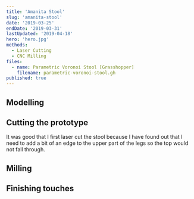 ```yaml
---
title: 'Amanita Stool'
slug: 'amanita-stool'
date: '2019-03-25'
endDate: '2019-03-31'
lastUpdated: '2019-04-18'
hero: 'hero.jpg'
methods:
  - Laser Cutting
  - CNC Milling
files:
  - name: Parametric Voronoi Stool [Grasshopper]
    filename: parametric-voronoi-stool.gh
published: true
---
```


## Modelling

## Cutting the prototype

It was good that I first laser cut the stool because I have found out that I need to add a bit of an edge to the upper part of the legs so the top would not fall through.

## Milling

## Finishing touches
